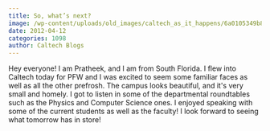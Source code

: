 ```yaml
---
title: So, what’s next?
image: /wp-content/uploads/old_images/caltech_as_it_happens/6a0105349b8251970b01630410b5e4970d.jpg
date: 2012-04-12
categories: 1098
author: Caltech Blogs
---
```


Hey everyone!
I am Pratheek, and I am from South Florida. I flew into Caltech today for PFW and I was excited to seem some familiar faces as well as all the other prefrosh. The campus looks beautiful, and it's very small and homely. I got to listen in some of the departmental roundtables such as the Physics and Computer Science ones. I enjoyed speaking with some of the current students as well as the faculty! I look forward to seeing what tomorrow has in store!

